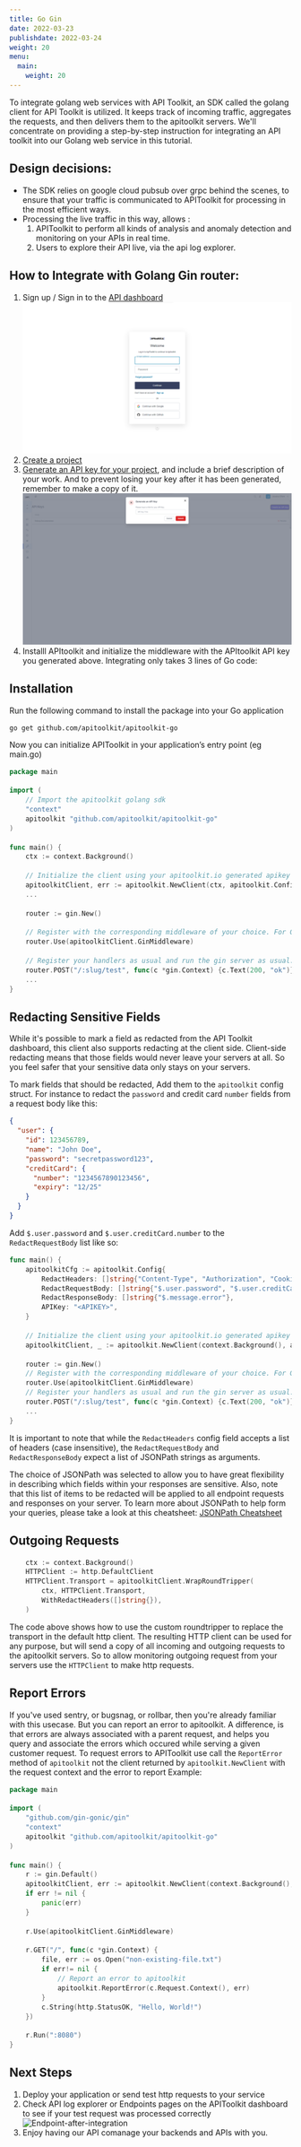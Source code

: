 ```yaml
---
title: Go Gin
date: 2022-03-23
publishdate: 2022-03-24
weight: 20
menu:
  main:
    weight: 20
---
```


To integrate golang web services with API Toolkit, an SDK called the golang client for API Toolkit is utilized. It keeps track of incoming traffic, aggregates the requests, and then delivers them to the apitoolkit servers. We'll concentrate on providing a step-by-step instruction for integrating an API toolkit into our Golang web service in this tutorial.

## Design decisions:

- The SDK relies on google cloud pubsub over grpc behind the scenes, to ensure that your traffic is communicated to APIToolkit for processing in the most efficient ways.
- Processing the live traffic in this way, allows :
  1. APIToolkit to perform all kinds of analysis and anomaly detection and monitoring on your APIs in real time.
  2. Users to explore their API live, via the api log explorer.

## How to Integrate with Golang Gin router:

1. Sign up / Sign in to the [API dashboard](https://app.apitoolkit.io)
   ![Sign up / Sign in](./signin.png)
2. [Create a project](/docs/dashboard/creating-a-project/)
3. [Generate an API key for your project](/docs/dashboard/generating-api-keys), and include a brief description of your work. And to prevent losing your key after it has been generated, remember to make a copy of it.
   ![API key generation](./api-key-generation.png)
4. Installl APItoolkit and initialize the middleware with the APItoolkit API key you generated above. Integrating only takes 3 lines of Go code:

## Installation

Run the following command to install the package into your Go application

```
go get github.com/apitoolkit/apitoolkit-go
```

Now you can initialize APIToolkit in your application’s entry point (eg main.go)

```go
package main

import (
  	// Import the apitoolkit golang sdk
    "context"
  	apitoolkit "github.com/apitoolkit/apitoolkit-go"
)

func main() {
    ctx := context.Background()

  	// Initialize the client using your apitoolkit.io generated apikey
  	apitoolkitClient, err := apitoolkit.NewClient(ctx, apitoolkit.Config{APIKey: "<APIKEY>"})
    ...

  	router := gin.New()

  	// Register with the corresponding middleware of your choice. For Gin router, we use the GinMiddleware method.
  	router.Use(apitoolkitClient.GinMiddleware)

  	// Register your handlers as usual and run the gin server as usual.
  	router.POST("/:slug/test", func(c *gin.Context) {c.Text(200, "ok")})
 	...
}
```

## Redacting Sensitive Fields

While it's possible to mark a field as redacted from the API Toolkit dashboard, this client also supports redacting at the client side. Client-side redacting means that those fields would never leave your servers at all. So you feel safer that your sensitive data only stays on your servers.

To mark fields that should be redacted, Add them to the `apitoolkit` config struct.
For instance to redact the `password` and credit card `number` fields from a request body like this:

```json
{
  "user": {
    "id": 123456789,
    "name": "John Doe",
    "password": "secretpassword123",
    "creditCard": {
      "number": "1234567890123456",
      "expiry": "12/25"
    }
  }
}
```

Add `$.user.password` and `$.user.creditCard.number` to the `RedactRequestBody` list like so:

```go
func main() {
    apitoolkitCfg := apitoolkit.Config{
        RedactHeaders: []string{"Content-Type", "Authorization", "Cookies"}, // Redacting both request and response headers
        RedactRequestBody: []string{"$.user.password", "$.user.creditCard.number"},
        RedactResponseBody: []string{"$.message.error"},
        APIKey: "<APIKEY>",
    }

    // Initialize the client using your apitoolkit.io generated apikey
    apitoolkitClient, _ := apitoolkit.NewClient(context.Background(), apitoolkitCfg)

    router := gin.New()
    // Register with the corresponding middleware of your choice. For Gin router, we use the GinMiddleware method.
    router.Use(apitoolkitClient.GinMiddleware)
    // Register your handlers as usual and run the gin server as usual.
    router.POST("/:slug/test", func(c *gin.Context) {c.Text(200, "ok")})
    ...
}
```

It is important to note that while the `RedactHeaders` config field accepts a list of headers (case insensitive), the `RedactRequestBody` and `RedactResponseBody` expect a list of JSONPath strings as arguments.

The choice of JSONPath was selected to allow you to have great flexibility in describing which fields within your responses are sensitive. Also, note that this list of items to be redacted will be applied to all endpoint requests and responses on your server. To learn more about JSONPath to help form your queries, please take a look at this cheatsheet: [JSONPath Cheatsheet](https://lzone.de/cheat-sheet/JSONPath)

## Outgoing Requests

```go
    ctx := context.Background()
    HTTPClient := http.DefaultClient
    HTTPClient.Transport = apitoolkitClient.WrapRoundTripper(
        ctx, HTTPClient.Transport,
        WithRedactHeaders([]string{}),
    )

```

The code above shows how to use the custom roundtripper to replace the transport in the default http client.
The resulting HTTP client can be used for any purpose, but will send a copy of all incoming and outgoing requests
to the apitoolkit servers. So to allow monitoring outgoing request from your servers use the `HTTPClient` to make http requests.

## Report Errors

If you've used sentry, or bugsnag, or rollbar, then you're already familiar with this usecase.
But you can report an error to apitoolkit. A difference, is that errors are always associated with a parent request, and helps you query and associate the errors which occured while serving a given customer request. To request errors to APIToolkit use call the `ReportError` method of `apitoolkit` not the client returned by `apitoolkit.NewClient` with the request context and the error to report
Example:

```go
package main

import (
    "github.com/gin-gonic/gin"
    "context"
  	apitoolkit "github.com/apitoolkit/apitoolkit-go"
)

func main() {
    r := gin.Default()
	apitoolkitClient, err := apitoolkit.NewClient(context.Background(), apitoolkit.Config{APIKey: "<APIKEY>"})
	if err != nil {
    	panic(err)
	}

    r.Use(apitoolkitClient.GinMiddleware)

    r.GET("/", func(c *gin.Context) {
		file, err := os.Open("non-existing-file.txt")
		if err!= nil {
			// Report an error to apitoolkit
			apitoolkit.ReportError(c.Request.Context(), err)
		}
        c.String(http.StatusOK, "Hello, World!")
    })

    r.Run(":8080")
}
```

## Next Steps

1. Deploy your application or send test http requests to your service
2. Check API log explorer or Endpoints pages on the APIToolkit dashboard to see if your test request was processed correctly
   ![Endpoint-after-integration](/endpoint-screenshot.png)
3. Enjoy having our API comanage your backends and APIs with you.
